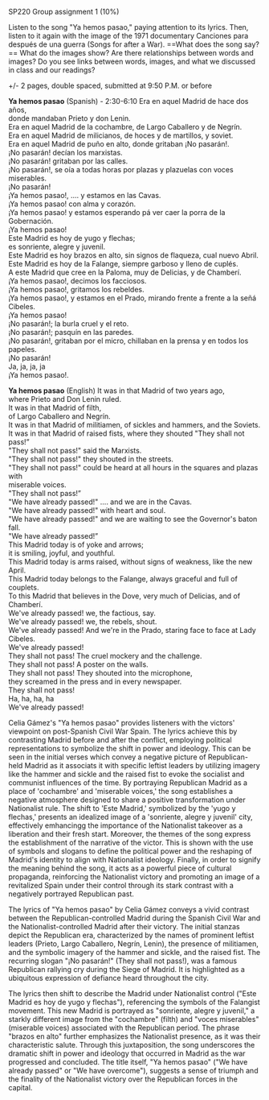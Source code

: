 SP220 Group assignment 1 (10%)

Listen to the song "Ya hemos pasao," paying attention to its lyrics. Then, listen to it again with the image of the 1971 documentary Canciones para después de una guerra (Songs for after a War). ==What does the song say?== What do the images show? Are there relationships between words and images? Do you see links between words, images, and what we discussed in class and our readings?

+/- 2 pages, double spaced, submitted at 9:50 P.M. or before

**Ya hemos pasao** (Spanish) - 2:30-6:10
Era en aquel Madrid de hace dos años,  
donde mandaban Prieto y don Lenin.  
Era en aquel Madrid de la cochambre, de Largo Caballero y de Negrín.  
Era en aquel Madrid de milicianos, de hoces y de martillos, y soviet.  
Era en aquel Madrid de puño en alto, donde gritaban ¡No pasarán!.  
¡No pasarán! decían los marxistas.  
¡No pasarán! gritaban por las calles.  
¡No pasarán!, se oía a todas horas por plazas y plazuelas con voces miserables.  
¡No pasarán!  
¡Ya hemos pasao!, .... y estamos en las Cavas.  
¡Ya hemos pasao! con alma y corazón.  
¡Ya hemos pasao! y estamos esperando pá ver caer la porra de la Gobernación.  
¡Ya hemos pasao!  
Este Madrid es hoy de yugo y flechas;  
es sonriente, alegre y juvenil.  
Este Madrid es hoy brazos en alto, sin signos de flaqueza, cual nuevo Abril.  
Este Madrid es hoy de la Falange, siempre garboso y lleno de cuplés.  
A este Madrid que cree en la Paloma, muy de Delicias, y de Chamberí.  
¡Ya hemos pasao!, decimos los facciosos.  
¡Ya hemos pasao!, gritamos los rebeldes.  
¡Ya hemos pasao!, y estamos en el Prado, mirando frente a frente a la señá Cibeles.  
¡Ya hemos pasao!  
¡No pasarán!; la burla cruel y el reto.  
¡No pasarán!; pasquín en las paredes.  
¡No pasarán!, gritaban por el micro, chillaban en la prensa y en todos los papeles.  
¡No pasarán!  
Ja, ja, ja, ja  
¡Ya hemos pasao!.

**Ya hemos pasao** (English)
It was in that Madrid of two years ago,  
where Prieto and Don Lenin ruled.  
It was in that Madrid of filth,  
of Largo Caballero and Negrín.  
It was in that Madrid of militiamen, of sickles and hammers, and the Soviets.  
It was in that Madrid of raised fists, where they shouted "They shall not pass!”  
"They shall not pass!" said the Marxists.  
"They shall not pass!" they shouted in the streets.  
"They shall not pass!" could be heard at all hours in the squares and plazas with  
miserable voices.  
"They shall not pass!”  
"We have already passed!" .... and we are in the Cavas.  
"We have already passed!" with heart and soul.  
"We have already passed!" and we are waiting to see the Governor's baton fall.  
"We have already passed!”  
This Madrid today is of yoke and arrows;  
it is smiling, joyful, and youthful.  
This Madrid today is arms raised, without signs of weakness, like the new April.  
This Madrid today belongs to the Falange, always graceful and full of couplets.  
To this Madrid that believes in the Dove, very much of Delicias, and of Chamberí.  
We've already passed! we, the factious, say.  
We've already passed! we, the rebels, shout.  
We've already passed! And we're in the Prado, staring face to face at Lady Cibeles.  
We've already passed!  
They shall not pass! The cruel mockery and the challenge.  
They shall not pass! A poster on the walls.  
They shall not pass! They shouted into the microphone,  
they screamed in the press and in every newspaper.  
They shall not pass!  
Ha, ha, ha, ha  
We've already passed!


Celia Gámez's "Ya hemos pasao" provides listeners with the victors' viewpoint on post-Spanish Civil War Spain. The lyrics achieve this by contrasting Madrid before and after the conflict, employing political representations to symbolize the shift in power and ideology. This can be seen in the initial verses which convey a negative picture of Republican-held Madrid as it associats it with specific leftist leaders by utilizing imagery like the hammer and sickle and the raised fist to evoke the socialist and communist influences of the time. By portraying Republican Madrid as a place of 'cochambre' and 'miserable voices,' the song establishes a negative atmosphere designed to share a positive transformation under Nationalist rule. The shift to 'Este Madrid,' symbolized by the 'yugo y flechas,' presents an idealized image of a 'sonriente, alegre y juvenil' city, effectively emhancingg the importance of the Nationalist takeover as a liberation and their fresh start. Moreover, the themes of the song express the establishment of the narrative of the victor. This is shown with the use of symbols and slogans to define the political power and the reshaping of Madrid's identity to align with Nationalist ideology. Finally, in order to signify the meaning behind the song, it acts as a powerful piece of cultural propaganda, reinforcing the Nationalist victory and promoting an image of a revitalized Spain under their control through its stark contrast with a negatively portrayed Republican past.


The lyrics of "Ya hemos pasao" by Celia Gámez conveys a vivid contrast between the Republican-controlled Madrid during the Spanish Civil War and the Nationalist-controlled Madrid after their victory. The initial stanzas depict the Republican era, characterized by the names of prominent leftist leaders (Prieto, Largo Caballero, Negrín, Lenin), the presence of militiamen, and the symbolic imagery of the hammer and sickle, and the raised fist. The recurring slogan "¡No pasarán!" (They shall not pass!), was a famous Republican rallying cry during the Siege of Madrid. It is highlighted as a ubiquitous expression of defiance heard throughout the city.

The lyrics then shift to describe the Madrid under Nationalist control ("Este Madrid es hoy de yugo y flechas"), referencing the symbols of the Falangist movement. This new Madrid is portrayed as "sonriente, alegre y juvenil," a starkly different image from the "cochambre" (filth) and "voces miserables" (miserable voices) associated with the Republican period. The phrase "brazos en alto" further emphasizes the Nationalist presence, as it was their characteristic salute. Through this juxtaposition, the song underscores the dramatic shift in power and ideology that occurred in Madrid as the war progressed and concluded. The title itself, "Ya hemos pasao" ("We have already passed" or "We have overcome"), suggests a sense of triumph and the finality of the Nationalist victory over the Republican forces in the capital.
